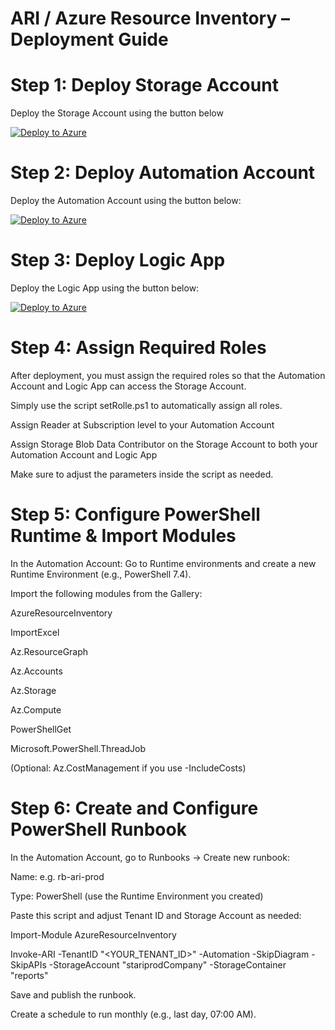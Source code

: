 # ARI / Azure Resource Inventory – Deployment Guide

# Step 1: Deploy Storage Account
Deploy the Storage Account using the button below

[![Deploy to Azure](https://aka.ms/deploytoazurebutton)](https://portal.azure.com/#create/Microsoft.Template/uri/https://raw.githubusercontent.com/SSIG-IT/ari-deployment/refs/heads/main/storage-account.json)


# Step 2: Deploy Automation Account
Deploy the Automation Account using the button below:

[![Deploy to Azure](https://aka.ms/deploytoazurebutton)](https://portal.azure.com/#create/Microsoft.Template/uri/https://raw.githubusercontent.com/SSIG-IT/ari-deployment/refs/heads/main/automation-account.json)


# Step 3: Deploy Logic App
Deploy the Logic App using the button below:

[![Deploy to Azure](https://aka.ms/deploytoazurebutton)](https://portal.azure.com/#create/Microsoft.Template/uri/https://raw.githubusercontent.com/SSIG-IT/ari-deployment/refs/heads/main/logic-app.json)


# Step 4: Assign Required Roles
After deployment, you must assign the required roles so that the Automation Account and Logic App can access the Storage Account.

Simply use the script setRolle.ps1 to automatically assign all roles.


Assign Reader at Subscription level to your Automation Account

Assign Storage Blob Data Contributor on the Storage Account to both your Automation Account and Logic App

Make sure to adjust the parameters inside the script as needed.

# Step 5: Configure PowerShell Runtime & Import Modules
In the Automation Account:
Go to Runtime environments and create a new Runtime Environment (e.g., PowerShell 7.4).

Import the following modules from the Gallery:

AzureResourceInventory

ImportExcel

Az.ResourceGraph

Az.Accounts

Az.Storage

Az.Compute

PowerShellGet

Microsoft.PowerShell.ThreadJob

(Optional: Az.CostManagement if you use -IncludeCosts)

# Step 6: Create and Configure PowerShell Runbook
In the Automation Account, go to Runbooks → Create new runbook:

Name: e.g. rb-ari-prod

Type: PowerShell (use the Runtime Environment you created)

Paste this script and adjust Tenant ID and Storage Account as needed:

Import-Module AzureResourceInventory

Invoke-ARI -TenantID "<YOUR_TENANT_ID>" -Automation -SkipDiagram -SkipAPIs -StorageAccount "stariprodCompany" -StorageContainer "reports"

Save and publish the runbook.

Create a schedule to run monthly (e.g., last day, 07:00 AM).


